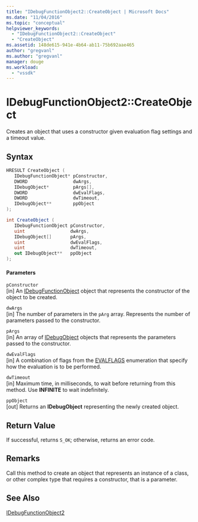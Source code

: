 ```yaml
---
title: "IDebugFunctionObject2::CreateObject | Microsoft Docs"
ms.date: "11/04/2016"
ms.topic: "conceptual"
helpviewer_keywords: 
  - "IDebugFunctionObject2::CreateObject"
  - "CreateObject"
ms.assetid: 148de615-941e-4b64-ab11-75b692aae465
author: "gregvanl"
ms.author: "gregvanl"
manager: douge
ms.workload: 
  - "vssdk"
---
```

# IDebugFunctionObject2::CreateObject
Creates an object that uses a constructor given evaluation flag settings and a timeout value.  
  
## Syntax  
  
```cpp  
HRESULT CreateObject (  
   IDebugFunctionObject* pConstructor,  
   DWORD                 dwArgs,  
   IDebugObject*         pArgs[],  
   DWORD                 dwEvalFlags,  
   DWORD                 dwTimeout,  
   IDebugObject**        ppObject  
);  
```  
  
```csharp  
int CreateObject (  
   IDebugFunctionObject pConstructor,  
   uint                 dwArgs,  
   IDebugObject[]       pArgs,  
   uint                 dwEvalFlags,  
   uint                 dwTimeout,  
   out IDebugObject**   ppObject  
);  
```  
  
#### Parameters  
 `pConstructor`  
 [in] An [IDebugFunctionObject](../../../extensibility/debugger/reference/idebugfunctionobject.md) object that represents the constructor of the object to be created.  
  
 `dwArgs`  
 [in] The number of parameters in the `pArg` array. Represents the number of parameters passed to the constructor.  
  
 `pArgs`  
 [in] An array of [IDebugObject](../../../extensibility/debugger/reference/idebugobject.md) objects that represents the parameters passed to the constructor.  
  
 `dwEvalFlags`  
 [in] A combination of flags from the [EVALFLAGS](../../../extensibility/debugger/reference/evalflags.md) enumeration that specify how the evaluation is to be performed.  
  
 `dwTimeout`  
 [in] Maximum time, in milliseconds, to wait before returning from this method. Use **INFINITE** to wait indefinitely.  
  
 `ppObject`  
 [out] Returns an **IDebugObject** representing the newly created object.  
  
## Return Value  
 If successful, returns `S_OK`; otherwise, returns an error code.  
  
## Remarks  
 Call this method to create an object that represents an instance of a class, or other complex type that requires a constructor, that is a parameter.  
  
## See Also  
 [IDebugFunctionObject2](../../../extensibility/debugger/reference/idebugfunctionobject2.md)